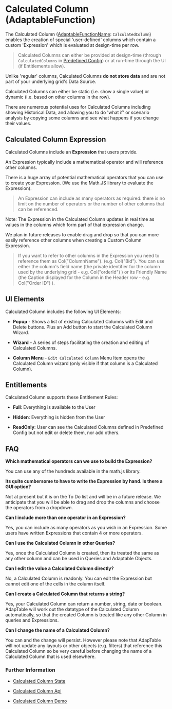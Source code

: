 # Calculated Column (AdaptableFunction)

The Calculated Column ([AdaptableFunctionName](https://api.adaptabletools.com/modules/_src_predefinedconfig_common_types_.html#adaptablefunctionname): `CalculatedColumn`) enables the creation of special 'user-defined' columns which contain a custom 'Expression' which is evaluated at design-time per row.

> Calculated Columns can either be provided at design-time (through `CalculatedColumns` in [Predefined Config](https://api.adaptabletools.com/interfaces/_src_predefinedconfig_calculatedcolumnstate_.calculatedcolumnstate.html)) or at run-time through the UI (if Entitlements allow).

Unlike 'regular' columns, Calculated Columns **do not store data** and are not part of your underlying grid's Data Source.

Calculated Columns can either be static (i.e. show a single value) or dynamic (i.e. based on other columns in the row).

There are numerous potential uses for Calculated Columns including showing Historical Data, and allowing you to do 'what if' or scenario analysis by copying some columns and see what happens if you change their values.

## Calculated Column Expression

Calculated Columns include an **Expression** that users provide. 

An Expression typically include a mathematical operator and will reference other columns. 

There is a huge array of potential mathematical operators that you can use to create your Expression.  (We use the Math.JS library to evaluate the Expression(.

> An Expression can include as many operators as required: there is no limit on the number of operators or the number of other columns that can be referenced.

Note: The Expression in the Calculated Column updates in real time as values in the columns which form part of that expression change.

We plan in future releases to enable drag and drop so that you can more easily reference other columns when creating a Custom Column Expression.

> If you want to refer to other columns in the Expression you need to reference them as Col("ColumnName"). (e.g. Col("Bid").  You can use either the column's field name (the private identifier for the column used by the underlying grid - e.g. Col("orderId") ) or its Friendly Name (the Caption displayed for the Column in the Header row - e.g. Col("Order ID") ).

## UI Elements

Calculated Column includes the following UI Elements:

- **Popup** - Shows a list of existing Calculated Columns with Edit and Delete buttons.  Plus an Add button to start the Calculated Column Wizard.

- **Wizard** - A series of steps facilitating the creation and editing of Calculated Columns.

- **Column Menu** - `Edit Calculated Column` Menu Item opens the Calculated Column wizard (only visible if that column is a Calculated Column).

## Entitlements
Calculated Column supports these Entitlement Rules:

- **Full**: Everything is available to the User

- **Hidden**: Everything is hidden from the User

- **ReadOnly**: User can see the Calculated Columns defined in Predefined Config but not edit or delete them, nor add others.

## FAQ

**Which mathematical operators can we use to build the Expression?**

You can use any of the hundreds available in the math.js library.

**Its quite cumbersome to have to write the Expression by hand.  Is there a GUI option?**

Not at present but it is on the To Do list and will be in a future release.  We anticipate that you will be able to drag and drop the columns and choose the operators from a dropdown.

**Can I include more than one operator in an Expression?**

Yes, you can include as many operators as you wish in an Expression. Some users have written Expressions that contain 4 or more operators.

**Can I use the Calculated Column in other Queries?**

Yes, once the Calculated Column is created, then its treated the same as any other column and can be used in Queries and Adaptable Objects.

**Can I edit the value a Calculated Column directly?**

No, a Calculated Column is readonly. You can edit the Expression but cannot edit one of the cells in the column itself.

**Can I create a Calculated Column that returns a string?**

Yes, your Calculated Column can return a number, string, date or boolean. AdapTable will work out the datatype of the Calculated Column automatically, so that the created Column is treated like any other Column in queries and Expressions.

**Can I change the name of a Calculated Column?**

You can and the change will persist.  However please note that AdapTable will not update any layouts or other objects (e.g. filters) that reference this Calculated Column so be very careful before changing the name of a Calculated Column that is used elsewhere.


### Further Information
- [Calculated Column State](https://api.adaptabletools.com/interfaces/_src_predefinedconfig_calculatedcolumnstate_.calculatedcolumnstate.html)

- [Calculated Column Api](https://api.adaptabletools.com/interfaces/_src_api_calculatedcolumnapi_.calculatedcolumnapi.html)

- [Calculated Column Demo](https://demo.adaptabletools.com/column/aggridcalculatedcolumndemo)





